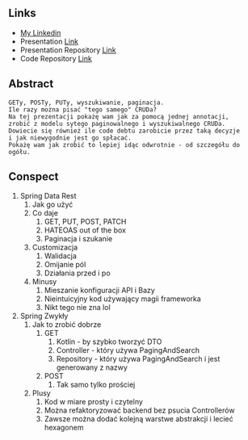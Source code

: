 
## Links

- [My Linkedin](https://www.linkedin.com/in/piotr-suwa%C5%82a-928b1817a/)
- Presentation [Link](https://oneacik.github.io/presentations/spring-data-rest/)
- Presentation Repository [Link](https://github.com/oneacik/revils/tree/master/presentations/spring-data-rest)
- Code Repository [Link](https://github.com/hspsh/labella)

## Abstract

```
GETy, POSTy, PUTy, wyszukiwanie, paginacja.
Ile razy można pisać "tego samego" CRUDa?
Na tej prezentacji pokażę wam jak za pomocą jednej annotacji,
zrobić z modelu sytego paginowalnego i wyszukiwalnego CRUDa.
Dowiecie się również ile code debtu zarobicie przez taką decyzje
i jak niewygodnie jest go spłacać.
Pokażę wam jak zrobić to lepiej idąc odwrotnie - od szczegółu do ogółu. 
```

## Conspect

1. Spring Data Rest
    1. Jak go użyć
    1. Co daje
        1. GET, PUT, POST, PATCH
        1. HATEOAS out of the box
        1. Paginacja i szukanie
    1. Customizacja
        1. Walidacja
        1. Omijanie pól
        1. Działania przed i po
    1. Minusy
        1. Mieszanie konfiguracji API i Bazy
        1. Nieintuicyjny kod używający magii frameworka
        1. Nikt tego nie zna lol
1. Spring Zwykły
    1. Jak to zrobić dobrze
        1. GET
            1. Kotlin - by szybko tworzyć DTO
            1. Controller - który używa PagingAndSearch
            1. Repository - który używa PagingAndSearch i jest generowany z nazwy
        1. POST
            1. Tak samo tylko prościej
    1. Plusy
        1. Kod w miare prosty i czytelny
        1. Można refaktoryzować backend bez psucia Controllerów
        1. Zawsze można dodać kolejną warstwe abstrakcji i lecieć hexagonem
